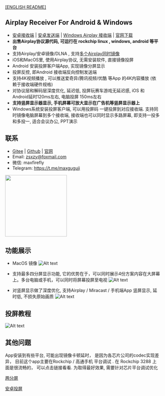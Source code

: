 [[ENGLISH README]](README_EN.md)

## Airplay Receiver For Android & Windows
- [安卓接收端](https://www.pgyer.com/SSKV) | [安卓发送端](https://www.pgyer.com/QfhB) | [Windows Airplay 接收端](https://wwr.lanzoui.com/lanmeipc) | [官网下载](http://deeprd.com/) 
- **出售Airplay协议源代码, 可运行在 rockchip linux , windows, android 等平台**
- 支持Airplay/安卓镜像/DLNA , 支持[多个Airplay同时镜像](multi-device-airplay)
- iOS和MacOS里, 使用Airplay协议, 无需安装软件, 直接镜像投屏
- Android 安装投屏客户端App, 实现镜像分屏显示
- 投屏反控, 即Android 接收端反向控制发送端
- 支持4K视频播放 , 可以推送爱奇异/腾讯视频/优酷 等App 的4K内容播放 (依赖于接收端硬件规格)
- 对协议层和解码层深度优化, 延迟低, 投屏玩赛车游戏无延迟感,  iOS 和Android延时120ms左右, 电脑投屏 150ms左右
- **支持竖屏显示器显示, 手机屏幕可放大显示在广告机等竖屏显示器上**
- Windows系统安装投屏客户端, 可以用投屏码 一键投屏到对应接收端. 支持同时镜像电脑屏幕到多个接收端,  接收端也可以同时显示多路屏幕, 即支持一投多和多投一, 适合会议办公, PPT演示


## 联系
- [Gitee]( https://gitee.com/halo-x/Airplay-SDK ) | [Github]( https://github.com/xfirefly/Airplay-SDK ) | [官网](http://deeprd.com/) 
- Email: zsxzy@foxmail.com
- 微信: maxfirefly
- Telegram: https://t.me/maxguguji

<img src="image/qrcode.png?raw=true" width="200" height="200">

## 功能展示
- MacOS 镜像
![Alt text](image/mac.jpg?raw=true "Title")

- 支持最多四分屏显示功能, 它的优势在于，可以同时展示4份方案内容在大屏幕上。多台电脑或手机，可以同时将屏幕投屏至电视 
![Alt text](image/four.png?raw=true "Title")

- 对竖屏显示做了深度优化, 支持Airplay / Miracast / 手机端App 竖屏显示, 延时低, 不损失原始画质
![Alt text](image/v.png?raw=true "Title")

## 投屏教程
![Alt text](image/cast.jpg?raw=true "Title")
 

## 其他问题
App安装到有些平台, 可能出现镜像卡顿延时， 是因为各芯片公司的codec实现差异， 目前这个app主要在Rockchip / 高通手机 平台调试 .
在 Rockchip 3288 上面是很流畅的， 可以点击链接看看.  为取得最好效果, 需要针对芯片平台调试优化

[两分屏](https://v.youku.com/v_show/id_XNDI3MjkxMDMwOA==.html?spm=a2h3j.8428770.3416059.1)

[安卓投屏](https://v.youku.com/v_show/id_XNDI3MjkxMjE5Mg==.html?spm=a2h3j.8428770.3416059.1)
